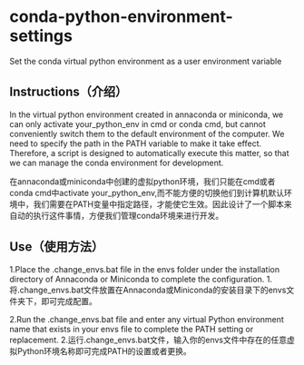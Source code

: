 # conda-python-environment-settings
Set the conda virtual python environment as a user environment variable

## Instructions（介绍）
In the virtual python environment created in annaconda or miniconda, we can only activate your_python_env in cmd or conda cmd, but cannot conveniently switch them to the default environment of the computer. We need to specify the path in the PATH variable to make it take effect. Therefore, a script is designed to automatically execute this matter, so that we can manage the conda environment for development.

在annaconda或miniconda中创建的虚拟python环境，我们只能在cmd或者conda cmd中activate your_python_env,而不能方便的切换他们到计算机默认环境中，我们需要在PATH变量中指定路径，才能使它生效。因此设计了一个脚本来自动的执行这件事情，方便我们管理conda环境来进行开发。


## Use（使用方法）

1.Place the .change_envs.bat file in the envs folder under the installation directory of Annaconda or Miniconda to complete the configuration.
1.将.change_envs.bat文件放置在Annaconda或Miniconda的安装目录下的envs文件夹下，即可完成配置。

2.Run the .change_envs.bat file and enter any virtual Python environment name that exists in your envs file to complete the PATH setting or replacement.
2.运行.change_envs.bat文件，输入你的envs文件中存在的任意虚拟Python环境名称即可完成PATH的设置或者更换。
